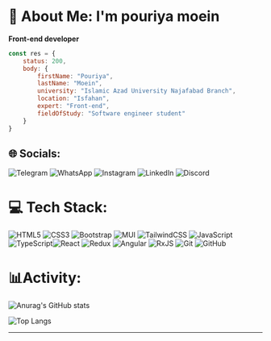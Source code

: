 # 👋 About Me: I'm pouriya moein
**Front-end developer**
```javascript
const res = {
    status: 200,
    body: {
        firstName: "Pouriya",
        lastName: "Moein",
        university: "Islamic Azad University Najafabad Branch",
        location: "Isfahan",
        expert: "Front-end",
        fieldOfStudy: "Software engineer student"
    }
}
```


## 🌐 Socials:
![Telegram](https://img.shields.io/badge/Telegram-2CA5E0?style=for-the-badge&logo=telegram&logoColor=white)
![WhatsApp](https://img.shields.io/badge/WhatsApp-25D366?style=for-the-badge&logo=whatsapp&logoColor=white)
![Instagram](https://img.shields.io/badge/Instagram-%23E4405F.svg?style=for-the-badge&logo=Instagram&logoColor=white)
	![LinkedIn](https://img.shields.io/badge/linkedin-%230077B5.svg?style=for-the-badge&logo=linkedin&logoColor=white)
 ![Discord](https://img.shields.io/badge/Discord-%235865F2.svg?style=for-the-badge&logo=discord&logoColor=white)


 
# 💻 Tech Stack:
![HTML5](https://img.shields.io/badge/html5-%23E34F26.svg?style=for-the-badge&logo=html5&logoColor=white)
![CSS3](https://img.shields.io/badge/css3-%231572B6.svg?style=for-the-badge&logo=css3&logoColor=white)
![Bootstrap](https://img.shields.io/badge/bootstrap-%238511FA.svg?style=for-the-badge&logo=bootstrap&logoColor=white)
![MUI](https://img.shields.io/badge/MUI-%230081CB.svg?style=for-the-badge&logo=mui&logoColor=white)
![TailwindCSS](https://img.shields.io/badge/tailwindcss-%2338B2AC.svg?style=for-the-badge&logo=tailwind-css&logoColor=white)
![JavaScript](https://img.shields.io/badge/javascript-%23323330.svg?style=for-the-badge&logo=javascript&logoColor=%23F7DF1E)
![TypeScript](https://img.shields.io/badge/typescript-%23007ACC.svg?style=for-the-badge&logo=typescript&logoColor=white)![React](https://img.shields.io/badge/react-%2320232a.svg?style=for-the-badge&logo=react&logoColor=%2361DAFB)
![Redux](https://img.shields.io/badge/redux-%23593d88.svg?style=for-the-badge&logo=redux&logoColor=white)
![Angular](https://img.shields.io/badge/angular-%23DD0031.svg?style=for-the-badge&logo=angular&logoColor=white)
![RxJS](https://img.shields.io/badge/rxjs-%23B7178C.svg?style=for-the-badge&logo=reactivex&logoColor=white)
![Git](https://img.shields.io/badge/git-%23F05033.svg?style=for-the-badge&logo=git&logoColor=white)
![GitHub](https://img.shields.io/badge/github-%23121011.svg?style=for-the-badge&logo=github&logoColor=white)

# 📊Activity:

![Anurag's GitHub stats](https://github-readme-stats.vercel.app/api?username=pouriya-moien&show_icons=true&theme=transparent)


![Top Langs](https://github-readme-stats.vercel.app/api/top-langs/?username=pouriya-moien&layout=compact)
___
